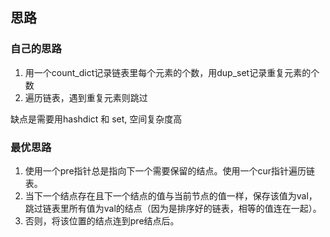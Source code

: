 ## 思路

### 自己的思路
1. 用一个count_dict记录链表里每个元素的个数，用dup_set记录重复元素的个数
2. 遍历链表，遇到重复元素则跳过

缺点是需要用hashdict 和 set, 空间复杂度高

### 最优思路
1. 使用一个pre指针总是指向下一个需要保留的结点。使用一个cur指针遍历链表。
2. 当下一个结点存在且下一个结点的值与当前节点的值一样，保存该值为val，跳过链表里所有值为val的结点（因为是排序好的链表，相等的值连在一起）。
3. 否则，将该位置的结点连到pre结点后。